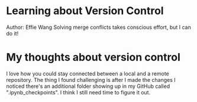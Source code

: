 # Learning about Version Control
Author: Effie Wang
Solving merge conflicts takes conscious effort, but I can do it!

# My thoughts about version control
I love how you could stay connected between a local and a remote repository. The thing I found challenging is after I made the changes I noticed there's an additional folder showing up in my GitHub called ".ipynb_checkpoints". I think I still need time to figure it out.
